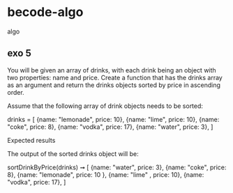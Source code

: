 # becode-algo
 algo

## exo 5
You will be given an array of drinks, with each drink being an object with two properties: name and price. Create a function that has the drinks array as an argument and return the drinks objects sorted by price in ascending order.

Assume that the following array of drink objects needs to be sorted:

drinks = [
  {name: "lemonade", price: 10},
  {name: "lime", price: 10},
  {name: "coke", price: 8},
  {name: "vodka", price: 17},
  {name: "water", price: 3},
]

Expected results

The output of the sorted drinks object will be:

sortDrinkByPrice(drinks) ➞ [
    {name: "water", price: 3},
    {name: "coke", price: 8},
    {name: "lemonade", price: 10 },
    {name: "lime" , price: 10},
    {name: "vodka", price: 17},
]






